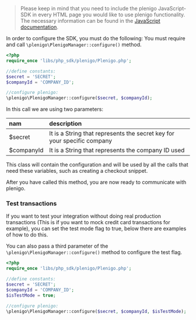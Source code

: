 > Please keep in mind that you need to include the plenigo JavaScript-SDK in every HTML page you would like to use plenigo functionality. The necessary information can be found in the [JavaScript documentation](/sdks/javascript).

In order to configure the SDK, you must do the following:
You must require and call `\plenigo\PlenigoManager::configure()` method.

```php
<?php
require_once 'libs/php_sdk/plenigo/Plenigo.php';

//define constants:
$secret = 'SECRET';
$companyId = 'COMPANY_ID';

//configure plenigo:
\plenigo\PlenigoManager::configure($secret, $companyId);
```

In this call we are using two parameters:

|nam        | description                                                            |
|:----------|:-----------------------------------------------------------------------|
|$secret    | It is a String that represents the secret key for your specific company|
|$companyId | It is a String that represents the company ID used                     |

This class will contain the configuration and will be used by all the calls that need these variables, such as creating a checkout snippet.

After you have called this method, you are now ready to communicate with plenigo.

### Test transactions

If you want to test your integration without doing real production transactions (This is if you want to mock credit card transactions for example), you can set the test mode flag to true, below there are examples of how to do this.

You can also pass a third parameter of the `\plenigo\PlenigoManager::configure()` method to configure the test flag.

```php
<?php
require_once 'libs/php_sdk/plenigo/Plenigo.php';

//define constants:
$secret = 'SECRET';
$companyId = 'COMPANY_ID';
$isTestMode = true;

//configure plenigo:
\plenigo\PlenigoManager::configure($secret, $companyId, $isTestMode);
```